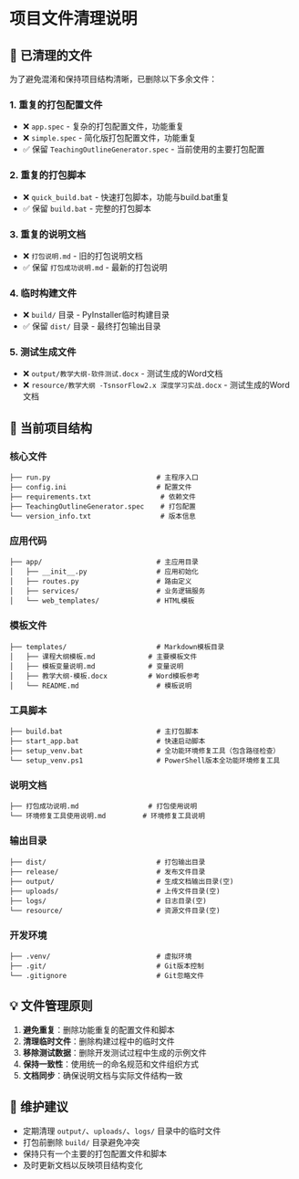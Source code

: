 # 项目文件清理说明

## 🧹 已清理的文件

为了避免混淆和保持项目结构清晰，已删除以下多余文件：

### 1. 重复的打包配置文件
- ❌ `app.spec` - 复杂的打包配置文件，功能重复
- ❌ `simple.spec` - 简化版打包配置文件，功能重复
- ✅ 保留 `TeachingOutlineGenerator.spec` - 当前使用的主要打包配置

### 2. 重复的打包脚本
- ❌ `quick_build.bat` - 快速打包脚本，功能与build.bat重复
- ✅ 保留 `build.bat` - 完整的打包脚本

### 3. 重复的说明文档
- ❌ `打包说明.md` - 旧的打包说明文档
- ✅ 保留 `打包成功说明.md` - 最新的打包说明

### 4. 临时构建文件
- ❌ `build/` 目录 - PyInstaller临时构建目录
- ✅ 保留 `dist/` 目录 - 最终打包输出目录

### 5. 测试生成文件
- ❌ `output/教学大纲-软件测试.docx` - 测试生成的Word文档
- ❌ `resource/教学大纲 -TsnsorFlow2.x 深度学习实战.docx` - 测试生成的Word文档

## 📁 当前项目结构

### 核心文件
```
├── run.py                          # 主程序入口
├── config.ini                      # 配置文件
├── requirements.txt                 # 依赖文件
├── TeachingOutlineGenerator.spec    # 打包配置
└── version_info.txt                 # 版本信息
```

### 应用代码
```
├── app/                            # 主应用目录
│   ├── __init__.py                 # 应用初始化
│   ├── routes.py                   # 路由定义
│   ├── services/                   # 业务逻辑服务
│   └── web_templates/              # HTML模板
```

### 模板文件
```
├── templates/                      # Markdown模板目录
│   ├── 课程大纲模板.md             # 主要模板文件
│   ├── 模板变量说明.md             # 变量说明
│   ├── 教学大纲-模板.docx          # Word模板参考
│   └── README.md                   # 模板说明
```

### 工具脚本
```
├── build.bat                       # 主打包脚本
├── start_app.bat                   # 快速启动脚本
├── setup_venv.bat                  # 全功能环境修复工具（包含路径检查）
└── setup_venv.ps1                  # PowerShell版本全功能环境修复工具
```

### 说明文档
```
├── 打包成功说明.md                 # 打包使用说明
└── 环境修复工具使用说明.md         # 环境修复工具说明
```

### 输出目录
```
├── dist/                           # 打包输出目录
├── release/                        # 发布文件目录
├── output/                         # 生成文档输出目录(空)
├── uploads/                        # 上传文件目录(空)
├── logs/                           # 日志目录(空)
└── resource/                       # 资源文件目录(空)
```

### 开发环境
```
├── .venv/                          # 虚拟环境
├── .git/                           # Git版本控制
└── .gitignore                      # Git忽略文件
```

## 💡 文件管理原则

1. **避免重复**：删除功能重复的配置文件和脚本
2. **清理临时文件**：删除构建过程中的临时文件
3. **移除测试数据**：删除开发测试过程中生成的示例文件
4. **保持一致性**：使用统一的命名规范和文件组织方式
5. **文档同步**：确保说明文档与实际文件结构一致

## 🔧 维护建议

- 定期清理 `output/`、`uploads/`、`logs/` 目录中的临时文件
- 打包前删除 `build/` 目录避免冲突
- 保持只有一个主要的打包配置文件和脚本
- 及时更新文档以反映项目结构变化